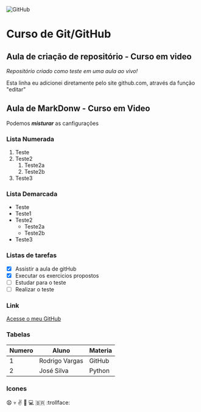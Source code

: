 ![GitHub](https://user-images.githubusercontent.com/62407409/205118233-47f414ea-fdb4-41f2-94db-32418dd5e04e.jpg)



# Curso de Git/GitHub
 ## Aula de criação de repositório - **Curso em video**

 *Repositório criado como teste em uma aula ao vivo!*
 
 Esta linha eu adicionei diretamente pelo site github.com, através da função "editar"
 
 ## Aula de MarkDonw - Curso em Video
 
 Podemos __*misturar*__ as canfigurações

### Lista Numerada

1. Teste
1. Teste2
   1. Teste2a
   1. Teste2b
1. Teste3

### Lista Demarcada

* Teste
* Teste1
* Teste2
   * Teste2a
   * Teste2b
* Teste3

### Listas de tarefas

- [x] Assistir a aula de gitHub
- [x] Executar os exercicios propostos
- [ ] Estudar para o teste
- [ ] Realizar o teste

### Link

[Acesse o meu GitHub](https://github.com/RodrigoPig/)

### Tabelas

Numero | Aluno | Materia
---|---|---
1 | Rodrigo Vargas | GitHub
2 | José Silva | Python

### Icones

:anguished:
:skull:
:v:
:pig:
:computer:
:brazil:
:trollface:


